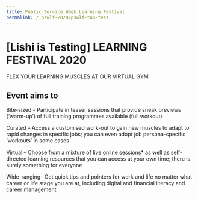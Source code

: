 ```yaml
---
title: Public Service Week Learning Festival
permalink: /_pswlf-2020/pswlf-tab-test
---
```

# [Lishi is Testing] LEARNING FESTIVAL 2020
FLEX YOUR LEARNING MUSCLES AT OUR VIRTUAL GYM 


## Event aims to

Bite-sized -  Participate in teaser sessions that provide sneak previews (‘warm-up’) of full training programmes available (full workout)

Curated –  Access a customised work-out to gain new muscles to adapt to rapid changes in specific jobs; you can even adopt job persona-specific ‘workouts’ in some cases

Virtual – Choose from a mixture of live online sessions* as well as self-directed learning resources that you can access at your own time; there is surely something for everyone

Wide-ranging– Get quick tips and pointers for work and life no matter what career or life stage you are at, including digital and financial literacy and career management
